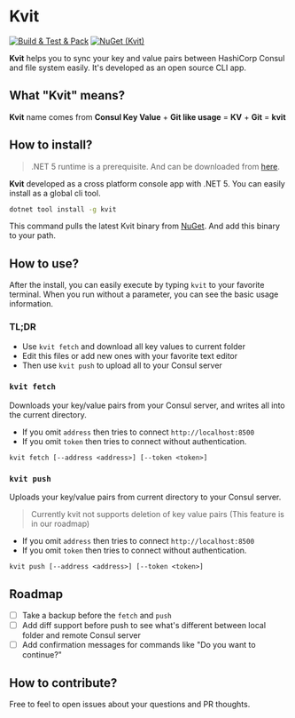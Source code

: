 # Kvit

[![Build & Test & Pack](https://github.com/sadedil/kvit/workflows/Build%20&%20Test%20&%20Pack/badge.svg)](https://github.com/sadedil/kvit/actions)
[![NuGet (Kvit)](https://img.shields.io/nuget/v/Kvit.svg)](https://www.nuget.org/packages/Kvit/)

**Kvit** helps you to sync your key and value pairs between HashiCorp Consul and file system easily. It's developed as an open source CLI app.

## What "Kvit" means?

**Kvit** name comes from **Consul Key Value** + **Git like usage** = **KV** + **Git** = **kvit**

## How to install?

> .NET 5 runtime is a prerequisite. And can be downloaded from [here](https://dotnet.microsoft.com/download).
> 
**Kvit** developed as a cross platform console app with .NET 5. You can easily install as a global cli tool.

```bash
dotnet tool install -g kvit
```

This command pulls the latest Kvit binary from [NuGet](https://www.nuget.org/packages/Kvit/). And add this binary to your path.

## How to use?

After the install, you can easily execute by typing `kvit` to your favorite terminal. When you run without a parameter, you can see the basic usage information.

### TL;DR

- Use `kvit fetch` and download all key values to current folder
- Edit this files or add new ones with your favorite text editor
- Then use `kvit push` to upload all to your Consul server

### `kvit fetch`

Downloads your key/value pairs from your Consul server, and writes all into the current directory.

- If you omit `address` then tries to connect ``http://localhost:8500``
- If you omit `token` then tries to connect without authentication.

```
kvit fetch [--address <address>] [--token <token>]
```

### `kvit push`

Uploads your key/value pairs from current directory to your Consul server.

>Currently kvit not supports deletion of key value pairs (This feature is in our roadmap)

- If you omit `address` then tries to connect ``http://localhost:8500``
- If you omit `token` then tries to connect without authentication.

```
kvit push [--address <address>] [--token <token>]
```

## Roadmap

 - [ ] Take a backup before the `fetch` and `push`  
 - [ ] Add diff support before push to see what's different between local folder and remote Consul server
 - [ ] Add confirmation messages for commands like "Do you want to continue?"

## How to contribute?

Free to feel to open issues about your questions and PR thoughts.